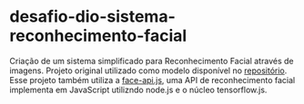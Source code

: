 # desafio-dio-sistema-reconhecimento-facial
Criação de um sistema simplificado para Reconhecimento Facial através de imagens.
Projeto original utilizado como modelo disponível no [repositório](https://github.com/WebDevSimplified/Face-Recognition-JavaScript).
Esse projeto também utiliza a [face-api.js](https://github.com/justadudewhohacks/face-api.js), uma API de reconhecimento facial implementa em JavaScript utilizndo node.js e o núcleo tensorflow.js.
